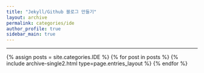 ```yaml
---
title: "Jekyll/Github 블로그 만들기"
layout: archive
permalink: categories/ide
author_profile: true
sidebar_main: true
---
```


<!-- 공백이 포함되어 있는 카테고리 이름의 경우 site.categories['a b c'] 이런식으로! -->

***

{% assign posts = site.categories.IDE %}
{% for post in posts %} {% include archive-single2.html type=page.entries_layout %} {% endfor %}